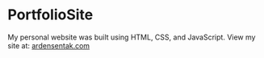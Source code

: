 # PortfolioSite
My personal website was built using HTML, CSS, and JavaScript. View my site at: [ardensentak.com](http://ardensentak.com/)

